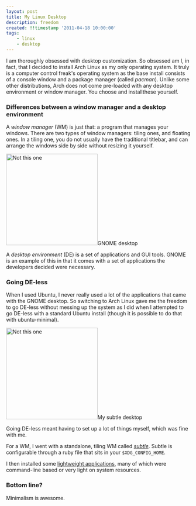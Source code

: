 ```yaml
---
layout: post
title: My Linux Desktop
description: freedom 
created: !!timestamp '2011-04-18 10:00:00'
tags:
    - linux
    - desktop
---
```


I am thoroughly obsessed with desktop customization. So obsessed am I, in fact, that I decided to install Arch Linux as my only operating system. It truly is a computer control freak's operating system as the base install consists of a console window and a package manager (called *pacman*). Unlike some other distributions, Arch does not come pre-loaded with any desktop environment or window manager. You choose and installthese yourself. 

<!--more-->

### Differences between a window manager and a desktop environment

A *window manager* (WM) is just that: a program that manages your windows. There are two types of window managers: tiling ones, and floating ones. In a tiling one, you do not usually have the traditional titlebar, and can arrange the windows side by side without resizing it yourself.

<div class="picture left"> <img src="/images/gnome-2-32.png" width="250" alt="Not this one" />GNOME desktop</div>

A *desktop environment* (DE) is a set of applications and GUI tools. GNOME is an example of this in that it comes with a set of applications the developers decided were necessary. 

### Going DE-less

When I used Ubuntu, I never really used a lot of the applications that came with the GNOME desktop. So switching to Arch Linux gave me the freedom to go DE-less without messing up the system as I did when I attempted to go DE-less with a standard Ubuntu install (though it is possible to do that with ubuntu-minimal). 

<div class="picture right"><a href="/images/0408code.png" rel="lightbox"><img src="/images/0408code.png" width="250" alt="Not this one" /></a>My subtle desktop</div>

Going DE-less meant having to set up a lot of things myself, which was fine with me. 

For a WM, I went with a standalone, tiling WM called [*subtle*](http://subtle.subforge.org). Subtle is configurable through a ruby file that sits in your <code>$XDG_CONFIG_HOME</code>. 

I then installed some [lightweight applications](https://wiki.archlinux.org/index.php/Lightweight_Applications), many of which were command-line based or very light on system resources. 

### Bottom line?

Minimalism is awesome. 
